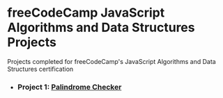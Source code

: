 # freeCodeCamp JavaScript Algorithms and Data Structures Projects

Projects completed for freeCodeCamp's JavaScript Algorithms and Data Structures certification


- ### Project 1: [Palindrome Checker](https://github.com/Zsunnyfc1/-JavaScript-Algorithms-and-Data-Structures-/tree/main/palindrome-checker)

